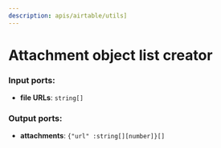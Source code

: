 ```yaml
---
description: apis/airtable/utils]
---
```


# Attachment object list creator

### Input ports:

* __file URLs__: `string[]`

### Output ports:

* __attachments__: `{"url" :string[][number]}[]`

